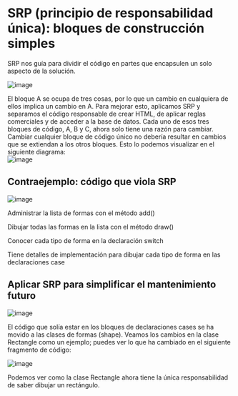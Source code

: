 
# SRP (principio de responsabilidad única): bloques de construcción simples
SRP nos guía para dividir el código en partes que encapsulen un solo aspecto de la solución. 

![image](https://github.com/MarceloLZR/SOFTWARE-NUEVO-GRUPO/assets/135175818/728c61da-57cb-4f45-ac79-ded47df88d00)

El bloque A se ocupa de tres cosas, por lo que un cambio en cualquiera de ellos implica un cambio en A. Para mejorar esto, aplicamos SRP y separamos el código responsable de crear HTML,  de aplicar reglas comerciales y de acceder a la base de datos. Cada uno de esos tres bloques de código, A, B y C, ahora solo tiene una razón para cambiar. Cambiar cualquier bloque de código único no debería resultar en cambios que se extiendan a los otros bloques. Esto lo podemos visualizar en el siguiente diagrama:  
![image](https://github.com/MarceloLZR/SOFTWARE-NUEVO-GRUPO/assets/135175818/fe6ebadc-49dc-41d1-9937-1637583dd738)

## Contraejemplo: código  que viola SRP  

![image](https://github.com/MarceloLZR/SOFTWARE-NUEVO-GRUPO/assets/135175818/5dc21d45-95f8-4f1a-af8d-be8d19a3d3b5)

Administrar la lista de formas con el método add()  

Dibujar todas las formas en la lista con el método draw() 

Conocer cada tipo de forma en la declaración switch

Tiene detalles de implementación para dibujar cada tipo de forma en las declaraciones case

## Aplicar SRP para simplificar el mantenimiento futuro  

![image](https://github.com/MarceloLZR/SOFTWARE-NUEVO-GRUPO/assets/135175818/ab7f967f-6b2b-4f5a-91c4-5f1e4d2a9033)

El código que solía estar en los bloques de declaraciones cases  se ha movido a las clases de formas (shape). Veamos los cambios en la clase Rectangle como un ejemplo; puedes ver lo que ha cambiado en el siguiente fragmento de código:  

![image](https://github.com/MarceloLZR/SOFTWARE-NUEVO-GRUPO/assets/135175818/989394cd-6b72-418d-860c-dcde28013798)

Podemos ver como la clase Rectangle ahora tiene la única responsabilidad de saber dibujar un rectángulo.










